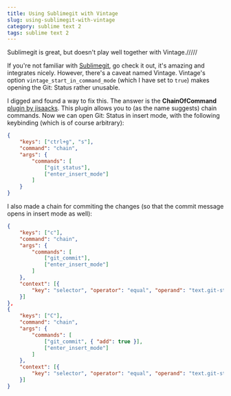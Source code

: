 ```yaml
---
title: Using Sublimegit with Vintage
slug: using-sublimegit-with-vintage
category: sublime text 2
tags: sublime text 2
---
```


Sublimegit is great, but doesn't play well together with Vintage./////

If you're not familiar with [Sublimegit](https://sublimegit.net/), go check it out, it's amazing and integrates nicely. However, there's a caveat named Vintage. Vintage's option `vintage_start_in_command_mode` (which I have set to `true`) makes opening the Git: Status rather unusable.

I digged and found a way to fix this. The answer is the **ChainOfCommand** [plugin by jisaacks](https://github.com/jisaacks/ChainOfCommand). This plugin allows you to (as the name suggests) chain commands. Now we can open Git: Status in insert mode, with the following keybinding (which is of course arbitrary):

```json
{
	"keys": ["ctrl+g", "s"],
	"command": "chain",
	"args": {
		"commands": [
			["git_status"],
			["enter_insert_mode"]
		]
	}
}
```

I also made a chain for commiting the changes (so that the commit message opens in insert mode as well):

```json
{
	"keys": ["c"],
	"command": "chain",
	"args": {
		"commands": [
			["git_commit"],
			["enter_insert_mode"]
		]
	},
	"context": [{
		"key": "selector", "operator": "equal", "operand": "text.git-status"
	}]
},
{
	"keys": ["C"],
	"command": "chain",
	"args": {
		"commands": [
			["git_commit", { "add": true }],
			["enter_insert_mode"]
		]
	},
	"context": [{
		"key": "selector", "operator": "equal", "operand": "text.git-status"
	}]
}
```